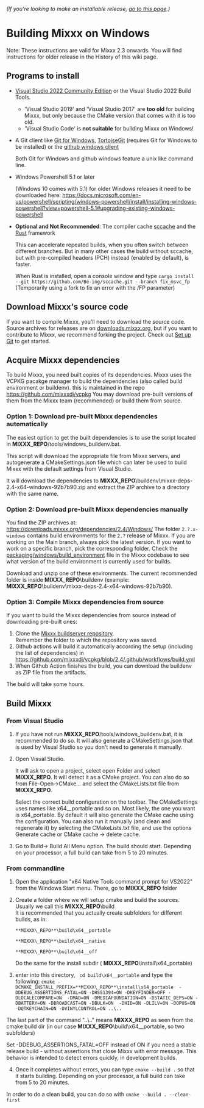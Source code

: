 *(If you're looking to make an installable release, [go to this
page](Build%20Windows%20installer).)*

# Building Mixxx on Windows
Note: These instructions are valid for Mixxx 2.3 onwards. 
 You will find instructions for older release in the History of this wiki page.

## Programs to install

  - [Visual Studio 2022 Community Edition](Visual%20Studio%20Community) or the Visual Studio 2022 Build Tools.

    * 'Visual Studio 2019' and 'Visual Studio 2017' are **too old** for building Mixxx, but only because the CMake version that comes with it is too old.
    * 'Visual Studio Code' is **not suitable** for building Mixxx on Windows!

  - A Git client like [Git for Windows](https://git-scm.com/download/win),
    [TortoiseGit](https://tortoisegit.org) (requires Git for Windows to be installed) or the
	[github windows client](http://github-windows.s3.amazonaws.com/GitHubSetup.exe)

    Both Git for Windows and github windows feature a unix like command line.

  - Windows Powershell 5.1 or later
    
    (Windows 10 comes with 5.1) for older Windows releases it need to be downloaded here: https://docs.microsoft.com/en-us/powershell/scripting/windows-powershell/install/installing-windows-powershell?view=powershell-5.1#upgrading-existing-windows-powershell

  - **Optional and Not Recommended**: The compiler cache [sccache](https://github.com/mozilla/sccache) and the [Rust](https://www.rust-lang.org/) framework

    This can accelerate repeated builds, when you often switch between different branches. But in many other cases the build without sccache, but with pre-compiled headers (PCH) instead (enabled by default), is faster.

    When Rust is installed, open a console window and type
    `cargo install --git https://github.com/Be-ing/sccache.git --branch fix_msvc_fp`  
    (Temporarily using a fork to fix an error with the /FP parameter)

## Download Mixxx's source code

If you want to compile Mixxx, you'll need to download the source code. Source archives for releases are on [downloads.mixxx.org](https://downloads.mixxx.org/), but if you want to contribute to Mixxx, we recommend forking the project. Check out [Set up Git](https://github.com/mixxxdj/mixxx/wiki/Using%20Git#set-up-git) to get started.

## Acquire Mixxx dependencies

To build Mixxx, you need built copies of its dependencies. Mixxx uses the VCPKG pacakge manager to build the dependencies (also called build environment or buildenv). this is maintained in the repo https://github.com/mixxxdj/vcpkg
You may download pre-built versions of them from the Mixxx team (recommended)
or build them from source.

### Option 1: Download pre-built Mixxx dependencies automatically

The easiest option to get the built dependencies is to use the script located in 
**MIXXX\_REPO**/tools/windows_buildenv.bat.

This script will download the appropriate file from Mixxx servers, and autogenerate a 
CMakeSettings.json file which can later be used to build Mixxx with 
the default settings from Visual Studio.

It will download the dependencies to **MIXXX\_REPO**\buildenv\mixxx-deps-2.4-x64-windows-92b7b90.zip and extract the ZIP archive to a directory with the same name.

### Option 2: Download pre-built Mixxx dependencies manually

You find the ZIP archives at: https://downloads.mixxx.org/dependencies/2.4/Windows/
The folder `2.?.x-windows` contains build environments for the `2.?`
release of Mixxx. If you are working on the Main branch, always pick
the latest version. If you want to work on a specific branch, pick the
corresponding folder. Check the
[packaging/windows/build\_environment](https://github.com/mixxxdj/mixxx/blob/main/packaging/windows/build_environment)
file in the Mixxx codebase to see what version of the build environment
is currently used for builds.

Download and unzip one of these environments. 
The current recommended folder is inside **MIXXX\_REPO**\buildenv 
(example: **MIXXX\_REPO**\buildenv\mixxx-deps-2.4-x64-windows-92b7b90).

### Option 3: Compile Mixxx dependencies from source

If you want to build the Mixxx dependencies from source instead of
downloading pre-built ones:

1.  Clone the [Mixxx buildserver repository](https://github.com/mixxxdj/VCPKG).  
    Remember the folder to which the repository was saved.
2.  Github actions will build it automatically according the setup (including the list of dependencies) in https://github.com/mixxxdj/vcpkg/blob/2.4/.github/workflows/build.yml
3.  When Github Action finishes the build, you can download the buildenv as ZIP file from the artifacts.

The build will take some hours.

## Build Mixxx
### From Visual Studio
1. If you have not run **MIXXX\_REPO**/tools/windows_buildenv.bat, it is recommended to do so. 
   It will also generate a CMakeSettings.json that is used by Visual Studio 
   so you don't need to generate it manually.

2. Open Visual Studio. 

   It will ask to open a project, select open Folder and select **MIXXX\_REPO**. 
   It will detect it as a CMake project. 
   You can also do so from File-Open->CMake... and select the CMakeLists.txt file 
   from **MIXXX\_REPO**.

   Select the correct build configuration on the toolbar.
   The CMakeSettings uses names like x64__portable and so on. Most likely, the one you want is x64_portable.
   By default it will also generate the CMake cache using the configuration. 
   You can also run it manually (and clean and regenerate it) by selecting the 
   CMakeLists.txt file, and use the options Generate cache or CMake cache -> delete cache.

3. Go to Build-> Build All Menu option. The build should start. 
   Depending on your processor, a full build can take from 5 to 20 minutes.


### From commandline

1. Open the application "x64 Native Tools command prompt for VS2022" from the Windows Start menu.
   There, go to **MIXXX\_REPO** folder

2. Create a folder where we will setup cmake and build the sources. 
   Usually we call this **MIXXX\_REPO**\build\
   It is recommended that you actually create subfolders for different builds, as in: 

   `**MIXXX\_REPO**\build\x64__portable`

   `**MIXXX\_REPO**\build\x64__native`

   `**MIXXX\_REPO**\build\x64__off`

   Do the same for the install subdir ( **MIXXX\_REPO**\install\x64_portable)

3. enter into this directory, ` cd build\x64__portable` and type the following:
   `cmake -DCMAKE_INSTALL_PREFIX=**MIXXX\_REPO**\install\x64_portable 
 -DDEBUG_ASSERTIONS_FATAL=ON -DHSS1394=ON -DKEYFINDER=OFF -DLOCALECOMPARE=ON 
 -DMAD=ON -DMEDIAFOUNDATION=ON -DSTATIC_DEPS=ON -DBATTERY=ON -DBROADCAST=ON -DBULK=ON 
 -DHID=ON -DLILV=ON -DOPUS=ON -DQTKEYCHAIN=ON -DVINYLCONTROL=ON ..\..`

  The last part of the command "..\\.." means **MIXXX\_REPO** as seen from 
  the cmake build dir (in our case  **MIXXX\_REPO**\build\x64__portable, so two subfolders)

  Set -DDEBUG_ASSERTIONS_FATAL=OFF instead of ON if you need a stable release build - without
  assertions that close Mixxx with error message.
  This behavior is intended to detect errors quickly, in development builds.

4. Once it completes without errors, you can type `cmake --build .` so that it starts building. 
  Depending on your processor, a full build can take from 5 to 20 minutes.

  In order to do a clean build, you can do so with `cmake --build . --clean-first`
